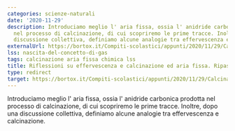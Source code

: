 ```yaml
---
categories: scienze-naturali
date: '2020-11-29'
description: Introduciamo meglio l' aria fissa, ossia l' anidride carbonica prodotta
  nel processo di calcinazione, di cui scopriremo le prime tracce. Inoltre, dopo una
  discussione collettiva, definiamo alcune analogie tra effervescenza e calcinazione
externalUrl: https://bortox.it/Compiti-scolastici/appunti/2020/11/29/Calcinazione-aria-fissa.html
lss: nascita-del-concetto-di-gas
tags: calcinazione aria fissa chimica lss
title: Riflessioni su effervescenza e calcinazione ed aria fissa. Ripasso generale
type: redirect
target: https://bortox.it/Compiti-scolastici/appunti/2020/11/29/Calcinazione-aria-fissa.html
---
```


Introduciamo meglio l' aria fissa, ossia l' anidride carbonica prodotta nel processo di calcinazione, di cui scopriremo le prime tracce. Inoltre, dopo una discussione collettiva, definiamo alcune analogie tra effervescenza e calcinazione.